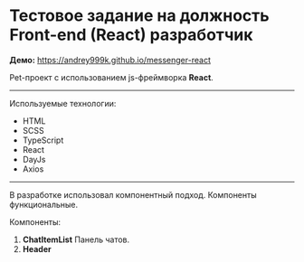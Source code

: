 # Тестовое задание на должность Front-end (React) разработчик

**Демо:** <https://andrey999k.github.io/messenger-react>

Pet-проект с использованием js-фреймворка **React**.

***

Используемые технологии:
* HTML
* SCSS
* TypeScript
* React
* DayJs
* Axios

***

В разработке использовал компонентный подход. Компоненты функциональные.

Компоненты:
  1. **ChatItemList**
    Панель чатов.
  2. **Header**
